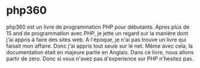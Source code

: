 # php360

php360 est un livre de programmation PHP pour débutants. Apres plus de 15 and de programmation avec PHP, je jette un regard sur la manière dont j'ai appris à faire des sites web. A l'époque, je n'ai pas trouve un livre qui faisait mon affaire. Donc j'ai appris tout seule sur le net. Même avec cela, la documentation était en majeure partie en Anglais.
Dans ce livre, nous allons partir de zero. Donc si vous n'avez pas d'experience sur PHP n'hesitez pas. 